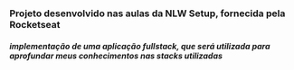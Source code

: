 ### Projeto desenvolvido nas aulas da NLW Setup, fornecida pela Rocketseat

##### implementação de uma aplicação fullstack, que será utilizada para aprofundar meus conhecimentos nas stacks utilizadas
